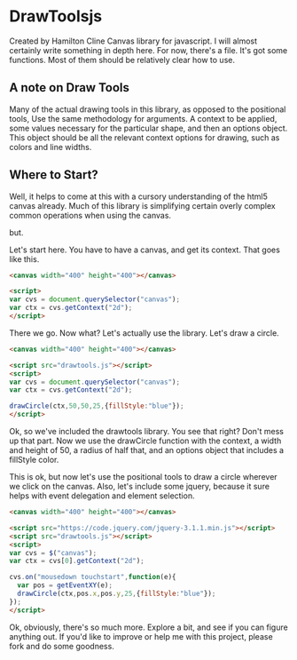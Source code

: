 # DrawToolsjs
Created by Hamilton Cline
Canvas library for javascript. I will almost certainly write something in depth here. For now, there's a file. It's got some functions. Most of them should be relatively clear how to use.

## A note on Draw Tools
Many of the actual drawing tools in this library, as opposed to the positional tools, Use the same methodology for arguments. A context to be applied, some values necessary for the particular shape, and then an options object. This object should be all the relevant context options for drawing, such as colors and line widths.

## Where to Start?
Well, it helps to come at this with a cursory understanding of the html5 canvas already. Much of this library is simplifying certain overly complex common operations when using the canvas.

but.

Let's start here. You have to have a canvas, and get its context. That goes like this.

```html
<canvas width="400" height="400"></canvas>

<script>
var cvs = document.querySelector("canvas");
var ctx = cvs.getContext("2d");
</script>
```

There we go. Now what? Let's actually use the library. Let's draw a circle.


```html
<canvas width="400" height="400"></canvas>

<script src="drawtools.js"></script>
<script>
var cvs = document.querySelector("canvas");
var ctx = cvs.getContext("2d");

drawCircle(ctx,50,50,25,{fillStyle:"blue"});
</script>
```

Ok, so we've included the drawtools library. You see that right? Don't mess up that part. Now we use the drawCircle function with the context, a width and height of 50, a radius of half that, and an options object that includes a fillStyle color.

This is ok, but now let's use the positional tools to draw a circle wherever we click on the canvas. Also, let's include some jquery, because it sure helps with event delegation and element selection.

```html
<canvas width="400" height="400"></canvas>

<script src="https://code.jquery.com/jquery-3.1.1.min.js"></script>
<script src="drawtools.js"></script>
<script>
var cvs = $("canvas");
var ctx = cvs[0].getContext("2d");

cvs.on("mousedown touchstart",function(e){
  var pos = getEventXY(e);
  drawCircle(ctx,pos.x,pos.y,25,{fillStyle:"blue"});
});
</script>
```

Ok, obviously, there's so much more. Explore a bit, and see if you can figure anything out. If you'd like to improve or help me with this project, please fork and do some goodness.

